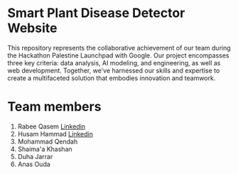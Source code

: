 # Smart Plant Disease Detector Website

This repository represents the collaborative achievement of our team during the Hackathon Palestine Launchpad with Google. Our project encompasses three key criteria: data analysis, AI modeling, and engineering, as well as web development. Together, we've harnessed our skills and expertise to create a multifaceted solution that embodies innovation and teamwork.


# Team members
1. Rabee Qasem   [Linkedin](https://www.linkedin.com/in/rabeeqasem/)
2. Husam Hammad [Linkedin](https://www.linkedin.com/in/husam-hammad-38709b214/)
3. Mohammad Qendah
4. Shaima'a Khashan
5. Duha Jarrar
6. Anas Ouda
   







